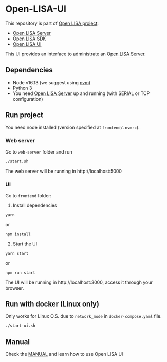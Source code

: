 # Open-LISA-UI

This repository is part of [Open LISA project](https://github.com/open-lisa):
* [Open LISA Server](https://github.com/open-lisa/Open-LISA-Server)
* [Open LISA SDK](https://github.com/open-lisa/Open-LISA-SDK)
* [Open LISA UI](https://github.com/open-lisa/Open-LISA-UI)

This UI provides an interface to administrate an [Open LISA Server](https://github.com/open-lisa/Open-LISA-Server).

## Dependencies

- Node v16.13 (we suggest using [nvm](https://github.com/nvm-sh/nvm))
- Python 3
- You need [Open LISA Server](https://github.com/open-lisa/Open-LISA-Server) up and running (with SERIAL or TCP configuration)

## Run project

You need node installed (version specified at `frontend/.nvmrc`).

### Web server

Go to `web-server` folder and run

```bash
./start.sh
```

The web server will be running in http://localhost:5000

### UI

Go to `frontend` folder:

1. Install dependencies

```bash
yarn
```

or

```bash
npm install
```

2. Start the UI

```bash
yarn start
```

or

```bash
npm run start
```

The UI will be running in http://localhost:3000, access it through your browser.

## Run with docker (Linux only)

Only works for Linux O.S. due to `network_mode` in `docker-compose.yaml` file.

```bash
./start-ui.sh
```

## Manual

Check the [MANUAL](./docs/MANUAL.md) and learn how to use Open LISA UI
